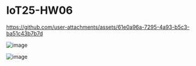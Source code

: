 # IoT25-HW06

https://github.com/user-attachments/assets/61e0a96a-7295-4a93-b5c3-ba51c43b7b7d

![image](https://github.com/user-attachments/assets/3c8b5d80-cfda-4d99-9c01-b5a8a9473461)


![image](https://github.com/user-attachments/assets/40c3683d-8ff0-4234-88a2-d1493b99800a)
